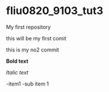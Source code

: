 # fliu0820_9103_tut3
My first repository

this will be my first comit

this is my no2 commit


**Bold text**

*Italic text*

-item1 
    -sub item 1